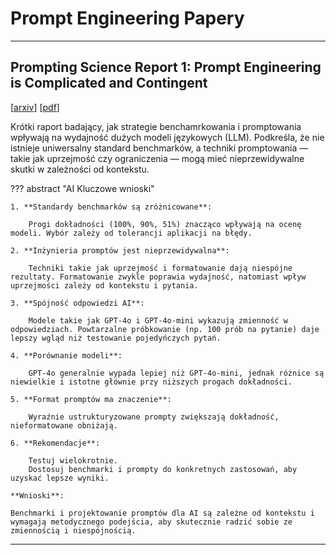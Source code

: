 # Prompt Engineering Papery

---

## Prompting Science Report 1: Prompt Engineering is Complicated and Contingent 
[[arxiv](https://arxiv.org/abs/2503.04818)] [[pdf](https://arxiv.org/pdf/2503.04818)]

Krótki raport badający, jak strategie benchamrkowania i promptowania wpływają na wydajność dużych modeli językowych (LLM). Podkreśla, że nie istnieje uniwersalny standard benchmarków, a techniki promptowania — takie jak uprzejmość czy ograniczenia — mogą mieć nieprzewidywalne skutki w zależności od kontekstu.

??? abstract "AI Kluczowe wnioski"
    
    1. **Standardy benchmarków są zróżnicowane**:
    
        Progi dokładności (100%, 90%, 51%) znacząco wpływają na ocenę modeli. Wybór zależy od tolerancji aplikacji na błędy.

    2. **Inżynieria promptów jest nieprzewidywalna**:
    
        Techniki takie jak uprzejmość i formatowanie dają niespójne rezultaty. Formatowanie zwykle poprawia wydajność, natomiast wpływ uprzejmości zależy od kontekstu i pytania.

    3. **Spójność odpowiedzi AI**:
    
        Modele takie jak GPT-4o i GPT-4o-mini wykazują zmienność w odpowiedziach. Powtarzalne próbkowanie (np. 100 prób na pytanie) daje lepszy wgląd niż testowanie pojedyńczych pytań.

    4. **Porównanie modeli**:
    
        GPT-4o generalnie wypada lepiej niż GPT-4o-mini, jednak różnice są niewielkie i istotne głównie przy niższych progach dokładności.

    5. **Format promptów ma znaczenie**:
    
        Wyraźnie ustrukturyzowane prompty zwiększają dokładność, nieformatowane obniżają.

    6. **Rekomendacje**:
    
        Testuj wielokrotnie.
        Dostosuj benchmarki i prompty do konkretnych zastosowań, aby uzyskać lepsze wyniki.

    **Wnioski**:
    
    Benchmarki i projektowanie promptów dla AI są zależne od kontekstu i wymagają metodycznego podejścia, aby skutecznie radzić sobie ze zmiennością i niespójnością.

---
